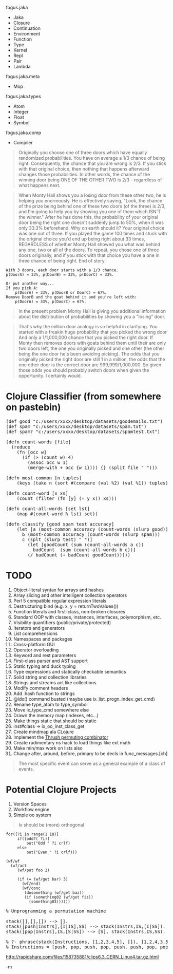 fogus.jaka
- Jaka
- Closure
- Continuation
- Environment
- Function
- Type
- Kernel
- Repl
- Pair
- Lambda


fogus.jaka.meta
- Mop
 
fogus.jaka.types
- Atom
- Integer
- Float
- Symbol

fogus.jaka.comp
- Compiler


> Originally you choose one of three doors which have equally randomized probabilities. You have on average a 1/3 chance of being right. Consequently, the chance that you are wrong is 2/3. If you stick with that original choice, then nothing that happens afterward changes those probabilities. In other words, the chance of the winning door being ONE OF THE OTHER TWO is 2/3 - regardless of what happens next.


> When Monty Hall shows you a losing door from these other two, he is helping you enormously. He is effectively saying, "Look, the chance of the prize being behind one of these two doors (of the three) is 2/3, and I'm going to help you by showing you one of them which ISN'T the winner." After he has done this, the probability of your original door being the right one doesn't suddenly jump to 50%, when it was only 33.3% beforehand. Why on earth should it? Your original choice was one out of three. If you played the game 100 times and stuck with the original choice you'd end up being right about 33 times, REGARDLESS of whether Monty Hall showed you what was behind any one, two or all of the doors. To repeat, you chose one of three doors originally, and if you stick with that choice you have a one in three chance of being right. End of story.

~~~
With 3 doors, each door starts with a 1/3 chance.
p(DoorA) = 33%, p(DoorB) = 33%, p(DoorC) = 33%.

Or put another way... 
If you pick A: 
    p(DoorA) = 33%, p(DoorB or DoorC) = 67%.
Remove DoorB and the goat behind it and you're left with: 
    p(DoorA) = 33%, p(DoorC) = 67%.
~~~

> In the present problem Monty Hall is giving you additional information about the distribution of probabilities by showing you a "losing" door. 


> That's why the million door analogy is so helpful in clarifying. You started with a freakin huge probability that you picked the wrong door And only a 1/1,000,000 chance that you picked the right door. If Monty then removes doors with goats behind them until their are only two doors left, the one you originally picked and one other (the other being the one door he's been avoiding picking). The odds that you originally picked the right door are still 1 in a million, the odds that the one other door is the correct door are 999,999/1,000,000. So given those odds you should probably switch doors when given the opportunity. I certainly would.



Clojure Classifier (from somewhere on pastebin)
================================================
<pre lang="lisp">
(def good "c:/users/xxxx/desktop/datasets/goodemails.txt")
(def spam "c:/users/xxxx/desktop/datasets/spam.txt")
(def spam? "c:/users/xxxx/desktop/datasets/spamtest.txt")

(defn count-words [file]
  (reduce 
    (fn [occ w] 
      (if (> (count w) 4) 
        (assoc occ w 1) 
        (merge-with + occ {w 1}))) {} (split file " ")))

(defn most-common [n tuples]
    (keys (take n (sort #(compare (val %2) (val %1)) tuples))))

(defn count-word [x xs]
    (count (filter (fn [y] (= y x)) xs)))

(defn count-all-words [set lst]
    (map #(count-word % lst) set))

(defn classify [good spam test accuracy]
    (let [a (most-common accuracy (count-words (slurp good)))
	  b (most-common accuracy (count-words (slurp spam)))
	  c (splt (slurp test) " ")]
        (let [goodCount (sum (count-all-words a c)) 
	      badCount  (sum (count-all-words b c))]
	    (/ badCount (+ badCount goodCount)))))
</pre>

TODO
====
1.  Object-literal syntax for arrays and hashes
2. Array slicing and other intelligent collection operators
3. Perl 5 compatible regular expression literals
4. Destructuring bind (e.g. x, y = returnTwoValues())
5. Function literals and first-class, non-broken closures
6. Standard OOP with classes, instances, interfaces, polymorphism, etc.
7. Visibility quantifiers (public/private/protected)
8. Iterators and generators
9. List comprehensions
10. Namespaces and packages
11. Cross-platform GUI
12. Operator overloading
13. Keyword and rest parameters
14. First-class parser and AST support
15. Static typing and duck typing
16. Type expressions and statically checkable semantics
17. Solid string and collection libraries
18. Strings and streams act like collections
19. Modify comment headers
20. Add .hash function to strings
21. @idx() command busted (maybe use ix_list_progn_index_get_cmd)
22. Rename type_atom to type_symbol
23. Move ix_type_cmd somewhere else
24. Drawn the memory map (indexes, etc...)
25. Make things static that should be static
26. inst#class -> ix_oo_inst_class_get
27. Create mindmap ala CLojure
28. Implement the [Thrush permuting combinator](http://github.com/raganwald/homoiconic/tree/master/2008-10-30/thrush.markdown)
29. Create rudimentary ns hack to load things like ext math
30. Make min/max work on lists also
31. Change after, around, before, primary to be decls in func_messages.[ch]

> The most specific event can serve as a general example of a class of events.

Potential Clojure Projects
===========================
1.  Version Spaces
2.  Workflow engine
3.  Simple oo system

> Ix should be (more) orthogonal

~~~
for([?i in range(1 10)]
     if([odd?( ?i)]
         out("Odd " ?i crlf)
     else
         out("Even " ?i crlf)))
~~~

~~~
(wf/wf
  (wf/act
     (wf/put foo 2)

     (if (= (wf/get bar) 3)
       (wf/end)
       (wf/conc
        (dosomething (wf/get baz))
        (if (something02 (wf/get fiz))
          (something03))))))
~~~

<pre lang="prolog">
% Unprogramming a permutation machine

stack([],[],[]) --> [].
stack([push|Instrs],[I|IS],SS) --> stack(Instrs,IS,[I|SS]).
stack([pop|Instrs],IS,[S|SS]) --> [S], stack(Instrs,IS,SS).

% ?- phrase(stack(Instructions, [1,2,3,4,5], []), [1,2,4,3,5], []).
% Instructions = [push, pop, push, pop, push, push, pop, pop, push, pop] .
</pre>

<http://rapidshare.com/files/158735881/clips6.3_CERN_Linux4.tar.gz.html>

-m

